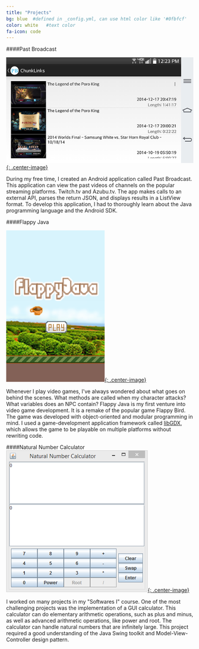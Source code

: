 ```yaml
---
title: "Projects"
bg: blue  #defined in _config.yml, can use html color like '#0fbfcf'
color: white   #text color
fa-icon: code
---
```

####Past Broadcast

[![Past Broadcast](/img/pastbroadcast.png){: .center-image}](https://github.com/tryceo/PastBroadcast)

During my free time, I created an Android application called Past Broadcast. This application can view the past videos of channels on the popular streaming platforms. Twitch.tv and Azubu.tv. The app makes calls to an external API, parses the return JSON, and displays results in a ListView format. To develop this application, I had to thoroughly learn about the Java programming language and the Android SDK.

####Flappy Java

[![Flappy Java](/img/flappyjava.png){: .center-image}](https://github.com/tryceo/FlappyJava)

Whenever I play video games, I've always wondered about what goes on behind the scenes. What methods are called when my character attacks? What variables does an NPC contain? Flappy Java is my first venture into video game development. It is a remake of the popular game Flappy Bird. The game was developed with object-oriented and modular programming in mind. I used a game-development application framework called [libGDX](http://libgdx.badlogicgames.com/), which allows the game to be playable on multiple platforms without rewriting code.

####Natural Number Calculator
[![Natural Number Calculator](/img/naturalnumber.png){: .center-image}](https://github.com/tryceo/NaturalNumberCalculator)

I worked on many projects in my "Softwares I" course. One of the most challenging projects was the implementation of a GUI calculator. This calculator can do elementary arithmetic operations, such as plus and minus, as well as advanced arithmetic operations, like power and root. The calculator can handle natural numbers that are infinitely large. This project required a good understanding of the Java Swing toolkit and Model-View-Controller design pattern.


